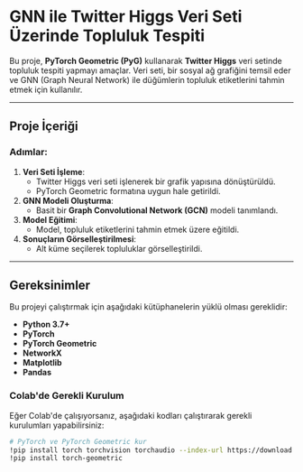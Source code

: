# GNN ile Twitter Higgs Veri Seti Üzerinde Topluluk Tespiti

Bu proje, **PyTorch Geometric (PyG)** kullanarak **Twitter Higgs** veri setinde topluluk tespiti yapmayı amaçlar. Veri seti, bir sosyal ağ grafiğini temsil eder ve GNN (Graph Neural Network) ile düğümlerin topluluk etiketlerini tahmin etmek için kullanılır.

---

## Proje İçeriği

### Adımlar:
1. **Veri Seti İşleme**: 
   - Twitter Higgs veri seti işlenerek bir grafik yapısına dönüştürüldü.
   - PyTorch Geometric formatına uygun hale getirildi.
2. **GNN Modeli Oluşturma**:
   - Basit bir **Graph Convolutional Network (GCN)** modeli tanımlandı.
3. **Model Eğitimi**:
   - Model, topluluk etiketlerini tahmin etmek üzere eğitildi.
4. **Sonuçların Görselleştirilmesi**:
   - Alt küme seçilerek topluluklar görselleştirildi.

---

## Gereksinimler

Bu projeyi çalıştırmak için aşağıdaki kütüphanelerin yüklü olması gereklidir:

- **Python 3.7+**
- **PyTorch**
- **PyTorch Geometric**
- **NetworkX**
- **Matplotlib**
- **Pandas**

### Colab'de Gerekli Kurulum

Eğer Colab'de çalışıyorsanız, aşağıdaki kodları çalıştırarak gerekli kurulumları yapabilirsiniz:

```bash
# PyTorch ve PyTorch Geometric kur
!pip install torch torchvision torchaudio --index-url https://download.pytorch.org/whl/cpu
!pip install torch-geometric

